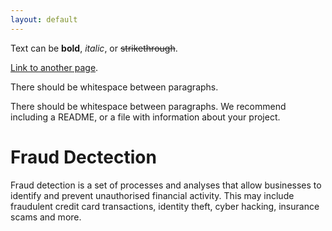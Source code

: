 ```yaml
---
layout: default
---
```


Text can be **bold**, _italic_, or ~~strikethrough~~.

[Link to another page](./another-page.html).

There should be whitespace between paragraphs.

There should be whitespace between paragraphs. We recommend including a README, or a file with information about your project.

# Fraud Dectection

Fraud detection is a set of processes and analyses that allow businesses to identify and prevent unauthorised financial activity. This may include fraudulent credit card transactions, identity theft, cyber hacking, insurance scams and more.


